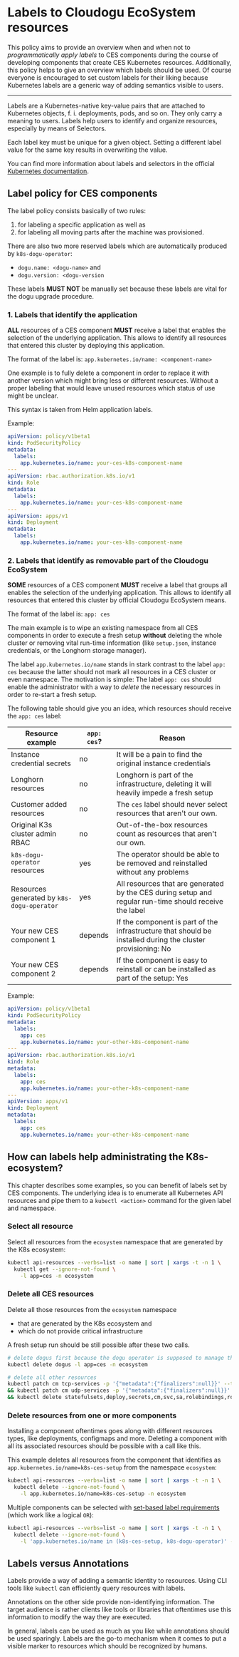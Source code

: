 # Labels to Cloudogu EcoSystem resources

This policy aims to provide an overview when and when not to _programmatically apply labels_ to CES components during the course of developing components that create CES Kubernetes resources. Additionally, this policy helps to give an overview which labels should be used. Of course everyone is encouraged to set custom labels for their liking because Kubernetes labels are a generic way of adding semantics visible to users.

---

Labels are a Kubernetes-native key-value pairs that are attached to Kubernetes objects, f. i. deployments, pods, and so on. They only carry a meaning to users. Labels help users to identify and organize resources, especially by means of Selectors.

Each label key must be unique for a given object. Setting a different label value for the same key results in overwriting the value.

You can find more information about labels and selectors in the official [Kubernetes documentation](https://kubernetes.io/docs/concepts/overview/working-with-objects/labels/).

## Label policy for CES components

The label policy consists basically of two rules: 

1. for labeling a specific application as well as 
2. for labeling all moving parts after the machine was provisioned.

There are also two more reserved labels which are automatically produced by `k8s-dogu-operator`: 
- `dogu.name: <dogu-name>` and 
- `dogu.version: <dogu-version`

These labels **MUST NOT** be manually set because these labels are vital for the dogu upgrade procedure.

### 1. Labels that identify the application

**ALL** resources of a CES component **MUST** receive a label that enables the selection of the underlying application. This allows to identify all resources that entered this cluster by deploying this application.

The format of the label is: `app.kubernetes.io/name: <component-name>`

One example is to fully delete a component in order to replace it with another version which might bring less or different resources. Without a proper labeling that would leave unused resources which status of use might be unclear.

This syntax is taken from Helm application labels.

Example:

```yaml
apiVersion: policy/v1beta1
kind: PodSecurityPolicy
metadata:
  labels:
    app.kubernetes.io/name: your-ces-k8s-component-name
---
apiVersion: rbac.authorization.k8s.io/v1
kind: Role
metadata:
  labels:
    app.kubernetes.io/name: your-ces-k8s-component-name
---
apiVersion: apps/v1
kind: Deployment
metadata:
  labels:
    app.kubernetes.io/name: your-ces-k8s-component-name
```

### 2. Labels that identify as removable part of the Cloudogu EcoSystem

**SOME** resources of a CES component **MUST** receive a label that groups all enables the selection of the underlying application. This allows to identify all resources that entered this cluster by official Cloudogu EcoSystem means.

The format of the label is: `app: ces`

The main example is to wipe an existing namespace from all CES components in order to execute a fresh setup **without** deleting the whole cluster or removing vital run-time information (like `setup.json`, instance credentials, or the Longhorn storage manager).

The label `app.kubernetes.io/name` stands in stark contrast to the label `app: ces` because the latter should not mark all resources in a CES cluster or even namespace. The motivation is simple: The label `app: ces` should enable the administrator with a way to _delete_ the necessary resources in order to re-start a fresh setup.

The following table should give you an idea, which resources should receive the `app: ces` label:

| Resource example                           | `app: ces`? | Reason                                                                                                      |
|--------------------------------------------|-------------|-------------------------------------------------------------------------------------------------------------|
| Instance credential secrets                | no          | It will be a pain to find the original instance credentials                                                 |
| Longhorn resources                         | no          | Longhorn is part of the infrastructure, deleting it will heavily impede a fresh setup                       |
| Customer added resources                   | no          | The `ces` label should never select resources that aren't our own.                                          |
| Original K3s cluster admin RBAC            | no          | Out-of-the-box resources count as resources that aren't our own.                                            |
| `k8s-dogu-operator` resources              | yes         | The operator should be able to be removed and reinstalled without any problems                              |
| Resources generated by `k8s-dogu-operator` | yes         | All resources that are generated by the CES during setup and regular run-time should receive the label      |
| Your new CES component 1                   | depends     | If the component is part of the infrastructure that should be installed during the cluster provisioning: No |
| Your new CES component 2                   | depends     | If the component is easy to reinstall or can be installed as part of the setup: Yes                         |

Example:

```yaml
apiVersion: policy/v1beta1
kind: PodSecurityPolicy
metadata:
  labels:
    app: ces
    app.kubernetes.io/name: your-other-k8s-component-name
---
apiVersion: rbac.authorization.k8s.io/v1
kind: Role
metadata:
  labels:
    app: ces
    app.kubernetes.io/name: your-other-k8s-component-name
---
apiVersion: apps/v1
kind: Deployment
metadata:
  labels:
    app: ces
    app.kubernetes.io/name: your-other-k8s-component-name
```

## How can labels help administrating the K8s-ecosystem?

This chapter describes some examples, so you can benefit of labels set by CES components. The underlying idea is to enumerate all Kubernetes API resources and pipe them to a `kubectl <action>` command for the given label and namespace.  

### Select all resource

Select all resources from the `ecosystem` namespace that are generated by the K8s ecosystem:

```bash
kubectl api-resources --verbs=list -o name | sort | xargs -t -n 1 \
  kubectl get --ignore-not-found \
    -l app=ces -n ecosystem
```

### Delete all CES resources

Delete all those resources from the `ecosystem` namespace 
- that are generated by the K8s ecosystem and 
- which do not provide critical infrastructure

A fresh setup run should be still possible after these two calls.

```bash
# delete dogus first because the dogu operator is supposed to manage those resources 
kubectl delete dogus -l app=ces -n ecosystem
```

```bash
# delete all other resources
kubectl patch cm tcp-services -p '{"metadata":{"finalizers":null}}' --type=merge -n ecosystem || true \
&& kubectl patch cm udp-services -p '{"metadata":{"finalizers":null}}' --type=merge -n ecosystem || true \
&& kubectl delete statefulsets,deploy,secrets,cm,svc,sa,rolebindings,roles,clusterrolebindings,clusterroles,cronjob,pvc,pv --ignore-not-found -l app=ces -n ecosystem
```

### Delete resources from one or more components

Installing a component oftentimes goes along with different resources types, like deployments, configmaps and more. Deleting a component with all its associated resources should be possible with a call like this.

This example deletes all resources from the component that identifies as `app.kubernetes.io/name=k8s-ces-setup` from the namespace `ecosystem`:

```bash
kubectl api-resources --verbs=list -o name | sort | xargs -t -n 1 \
  kubectl delete --ignore-not-found \
    -l app.kubernetes.io/name=k8s-ces-setup -n ecosystem
```

Multiple components can be selected with [set-based label requirements](https://kubernetes.io/docs/concepts/overview/working-with-objects/labels/#set-based-requirement) (which work like a logical `OR`):

```bash
kubectl api-resources --verbs=list -o name | sort | xargs -t -n 1 \
  kubectl delete --ignore-not-found \
    -l 'app.kubernetes.io/name in (k8s-ces-setup, k8s-dogu-operator)' -n ecosystem
```

## Labels versus Annotations

Labels provide a way of adding a semantic identity to resources. Using CLI tools like `kubectl` can efficiently query resources with labels.  

Annotations on the other side provide non-identifying information. The target audience is rather clients like tools or libraries that oftentimes use this information to modify the way they are executed.

In general, labels can be used as much as you like while annotations should be used sparingly. Labels are the go-to mechanism when it comes to put a visible marker to resources which should be recognized by humans.
